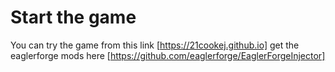 # Start the game
You can try the game from this link
   [https://21cookej.github.io]
get the eaglerforge mods here
   [https://github.com/eaglerforge/EaglerForgeInjector]
